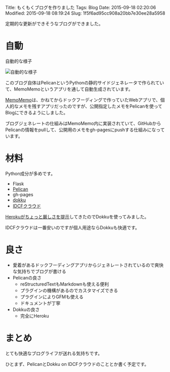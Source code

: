 Title: もくもくブログを作りました
Tags: Blog
Date: 2015-09-18 02:20:06
Modified: 2015-09-18 08:19:24
Slug: 1f5f6ad95cc908a20bb7e30ee28a5958

定期的な更新ができそうなブログができました。

# 自動

自動的な様子

![自動的な様子](https://i.gyazo.com/94e72b76a78496f7338566bec9f4f1c5.png)

このブログ自体はPelicanというPythonの静的サイドジェネレータで作られていて、MemoMemoというアプリを通して自動生成されています。

[MemoMemo](https://github.com/yymm/MemoMemo "yymm/MemoMemo")は、かねてからドックフーディングで作っていたWebアプリで、個人的なメモを残すアプリだったのですが、公開指定したメモをPelicanを使ってBlogにできるようにしました。

ブログジェネレートの仕組みはMemoMemo内に実装されていて、GitHubからPelicanの情報をpullして、公開用のメモをgh-pagesにpushする仕組みになっています。

# 材料

Python成分が多めです。

* Flask
* [Pelican](https://github.com/getpelican/pelican "getpelican/pelican")
* gh-pages
* [dokku](https://github.com/progrium/dokku "progrium/dokku")
* [IDCFクラウド](http://www.idcf.jp/cloud/ "クラウドサービスならIDCFクラウド -使いやすく、パワフル")

[Herokuがちょっと厳しさを提示](https://www.heroku.com/pricing "Heroku | Pricing")してきたのでDokkuを使ってみました。

IDCFクラウドは一番安いのですが個人用途ならDokkuも快適です。

# 良さ

* 愛着があるドックフーディングアプリからジェネレートされているので爽快な気持ちでブログが書ける
* Pelicanの良さ
  * reStructuredTextもMarkdownも使える便利
  * プラグインの機構があるのでカスタマイズできる
  * プラグインによりGFMも使える
  * ドキュメントが丁寧
* Dokkuの良さ
  * 完全にHeroku

# まとめ

とても快適なブログライフが送れる気持ちです。

ひとまず、PelicanとDokku on IDCFクラウドのこととか書く予定です。